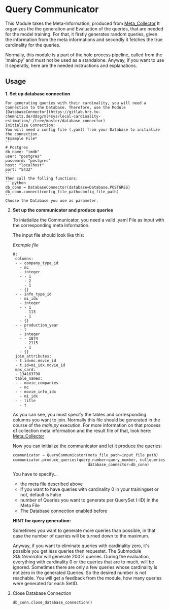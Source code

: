 # Query Communicator
This Module takes the Meta-Information, produced from [Meta_Collector](https://gitlab.hrz.tu-chemnitz.de/ddsg/ml4sys/local-cardinality-estimation/-/tree/master/meta_collector)
It organizes the the generation and Evaluation of the queries, that are needed for the model training.
For that, it firstly generates random queries, given the information from the meta informations and secondly it fetches the true cardinality for the queries.

Normally, this module is a part of the hole process pipeline, called from the 'main.py' and must not be used as a standalone.
Anyway, if you want to use it seperatly, here are the needed instructions and explanations.

## Usage
**1. Set up database connection** 

	For generating queries with their cardinality, you will need a Connection to the Database. Therefore, use the Module [DatabaseConnector](https://gitlab.hrz.tu-chemnitz.de/ddsg/ml4sys/local-cardinality-estimation/-/tree/master/database_connector)
	Initialize Connection:
	You will need a config file (.yaml) from your Database to initialize the connection.
	*Example File*
	```
	# Postgres
	db_name: "imdb"
	user: "postgres"
	password: "postgres"
	host: "localhost"
	port: "5432"
	```
    Then call the folling functions:
    ```python
    db_conn = DatabaseConnector(database=Database.POSTGRES)
    db_conn.connect(config_file_path=config_file_path)
    ```
    Choose the Database you use as parameter.

2. **Set up the communicator and produce queries**

	To iniatialize the Communicator, you need a valid .yaml File as input 
	with the corresponding meta Information.

	The input file should look like this:
	
	*Example file*
     ```
    0:
      columns:
      - - company_type_id
        - mc
        - integer
        - - 1
          - 2
          - 1
        - {}
      - - info_type_id
        - mi_idx
        - integer
        - - 1
          - 113
          - 1
        - {}
      - - production_year
        - t
        - integer
        - - 1874
          - 2115
          - 1
        - {}
      join_attributes:
      - t.id=mc.movie_id
      - t.id=mi_idx.movie_id
      max_card:
      - 134163798
      table_names:
      - - movie_companies
        - mc
      - - movie_info_idx
        - mi_idx
      - - title
        - t
    ```
    As you can see, you must specify the tables and corresponding columns you want to join. Normally this file should be generated in the course of the *main.py* execution. For more information on that process of collection meta information and the result file of that, look here: [Meta_Collector](https://gitlab.hrz.tu-chemnitz.de/ddsg/ml4sys/local-cardinality-estimation/-/tree/master/meta_collector)
    
    Now you can initialize the communicator and let it produce the queries:

    ```python
    communicator = QueryCommunicator(meta_file_path=input_file_path)
    communicator.produce_queries(query_number=query_number, nullqueries=nullqueries, save_file_path=save_file_path,
                                     database_connector=db_conn)
    ```
    You have to specify...
    * the meta file described above
     * if you want to have queries with cardinality 0 in your trainingset or not, default is False
    * number of Queries you want to generate per QuerySet (-ID) in the Meta File
    * The Database connection enabled before

    **HINT for query generation:**
    
    Sometimes you want to generate more queries than possible, in that case the number of queries will be turned down to the maximum.
    
    Anyway, if you want to eliminate queries with cardinality zero, it's possible you get less queries then requestet. 
    The Submodule *SQLGenerator* will generate 200% queries. During the evaluation, everything with cardinality 0 or the queries that are to much, will be ignored. Sometimes there are only a few queries whose cardinality is not zero in the generated Queries. So the desired number is not reachable. You will get a feedback from the module, how many queries were generated for each SetID.

3. Close Database Connection
    ```python
    db_conn.close_database_connection()
    ```


